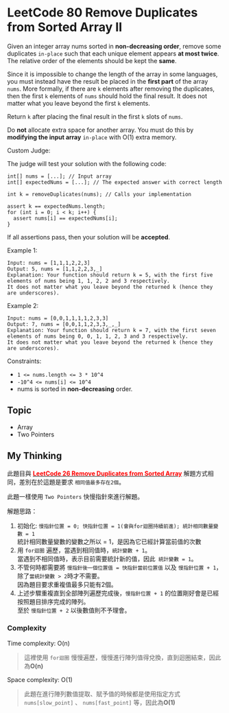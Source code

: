 # LeetCode 80 Remove Duplicates from Sorted Array II
Given an integer array nums sorted in **non-decreasing order**, remove some duplicates `in-place` such that each unique element appears **at most twice**. The relative order of the elements should be kept the **same**.

Since it is impossible to change the length of the array in some languages, you must instead have the result be placed in the **first part** of the array `nums`. More formally, if there are `k` elements after removing the duplicates, then the first `k` elements of `nums` should hold the final result. It does not matter what you leave beyond the first `k` elements.

Return `k` after placing the final result in the first `k` slots of `nums`.

Do **not** allocate extra space for another array. You must do this by **modifying the input array** `in-place` with O(1) extra memory.

Custom Judge:

The judge will test your solution with the following code:
```
int[] nums = [...]; // Input array
int[] expectedNums = [...]; // The expected answer with correct length

int k = removeDuplicates(nums); // Calls your implementation

assert k == expectedNums.length;
for (int i = 0; i < k; i++) {
  assert nums[i] == expectedNums[i];
}
```

If all assertions pass, then your solution will be **accepted**.

Example 1:
```
Input: nums = [1,1,1,2,2,3]
Output: 5, nums = [1,1,2,2,3,_]
Explanation: Your function should return k = 5, with the first five elements of nums being 1, 1, 2, 2 and 3 respectively.
It does not matter what you leave beyond the returned k (hence they are underscores).
```

Example 2:
```
Input: nums = [0,0,1,1,1,1,2,3,3]
Output: 7, nums = [0,0,1,1,2,3,3,_,_]
Explanation: Your function should return k = 7, with the first seven elements of nums being 0, 0, 1, 1, 2, 3 and 3 respectively.
It does not matter what you leave beyond the returned k (hence they are underscores).
```

Constraints:

- `1 <= nums.length <= 3 * 10^4`
- `-10^4 <= nums[i] <= 10^4`
- nums is sorted in **non-decreasing** order.

## Topic
- Array
- Two Pointers

## My Thinking
此題目與 [**<font color=#FF0000></b>LeetCode 26 Remove Duplicates from Sorted Array</font>**](https://github.com/ahoucbvtw/LeetCodePractice/tree/main/LeetCode%20Questions/Easy/26_Remove%20Duplicates%20from%20Sorted%20Array) 解題方式相同，差別在於這題是要求 `相同值最多存在2個`。

此題一樣使用 `Two Pointers` 快慢指針來進行解題。

解題思路：
1. 初始化: `慢指針位置 = 0; 快指針位置 = 1(會與for迴圈持續前進); 統計相同數量變數 = 1`<br>統計相同數量變數的變數之所以 = 1，是因為它已經計算當前值的次數
2. 用 `for迴圈` 遍歷，當遇到相同值時，`統計變數 + 1`。<br>當遇到不相同值時，表示目前需要統計新的值，因此` 統計變數 = 1`。
3. 不管何時都需要將 `慢指針後一個位置值 = 快指針當前位置值` 以及 `慢指針位置 + 1`，除了`當統計變數 > 2`時才不需要。<br>因為題目要求重複值最多只能有2個。
4. 上述步驟重複直到全部陣列遍歷完成後，`慢指針位置 + 1` 的位置剛好會是已經按照題目排序完成的陣列。<br>至於 `慢指針位置 + 2` 以後數值則不予理會。


### Complexity
Time complexity: O(n)
> 這裡使用 `for迴圈` 慢慢遍歷，慢慢進行陣列值得兌換，直到迴圈結束，因此為**O(n)**

Space complexity: O(1)
> 此題在進行陣列數值提取、賦予值的時候都是使用指定方式 `nums[slow_point]` 、 `nums[fast_point]` 等，因此為**O(1)**